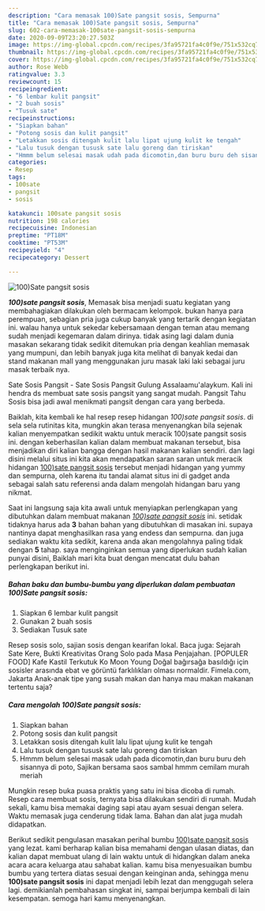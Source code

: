 ```yaml
---
description: "Cara memasak 100)Sate pangsit sosis, Sempurna"
title: "Cara memasak 100)Sate pangsit sosis, Sempurna"
slug: 602-cara-memasak-100sate-pangsit-sosis-sempurna
date: 2020-09-09T23:20:27.503Z
image: https://img-global.cpcdn.com/recipes/3fa95721fa4c0f9e/751x532cq70/100sate-pangsit-sosis-foto-resep-utama.jpg
thumbnail: https://img-global.cpcdn.com/recipes/3fa95721fa4c0f9e/751x532cq70/100sate-pangsit-sosis-foto-resep-utama.jpg
cover: https://img-global.cpcdn.com/recipes/3fa95721fa4c0f9e/751x532cq70/100sate-pangsit-sosis-foto-resep-utama.jpg
author: Rose Webb
ratingvalue: 3.3
reviewcount: 15
recipeingredient:
- "6 lembar kulit pangsit"
- "2 buah sosis"
- "Tusuk sate"
recipeinstructions:
- "Siapkan bahan"
- "Potong sosis dan kulit pangsit"
- "Letakkan sosis ditengah kulit lalu lipat ujung kulit ke tengah"
- "Lalu tusuk dengan tususk sate lalu goreng dan tiriskan"
- "Hmmm belum selesai masak udah pada dicomotin,dan buru buru deh sisannya di poto, Sajikan bersama saos sambal hmmm cemilam murah meriah"
categories:
- Resep
tags:
- 100sate
- pangsit
- sosis

katakunci: 100sate pangsit sosis 
nutrition: 198 calories
recipecuisine: Indonesian
preptime: "PT18M"
cooktime: "PT53M"
recipeyield: "4"
recipecategory: Dessert

---
```



![100)Sate pangsit sosis](https://img-global.cpcdn.com/recipes/3fa95721fa4c0f9e/751x532cq70/100sate-pangsit-sosis-foto-resep-utama.jpg)

<b><i>100)sate pangsit sosis</i></b>, Memasak bisa menjadi suatu kegiatan yang membahagiakan dilakukan oleh bermacam kelompok. bukan hanya para perempuan, sebagian pria juga cukup banyak yang tertarik dengan kegiatan ini. walau hanya untuk sekedar kebersamaan dengan teman atau memang sudah menjadi kegemaran dalam dirinya. tidak asing lagi dalam dunia masakan sekarang tidak sedikit ditemukan pria dengan keahlian memasak yang mumpuni, dan lebih banyak juga kita melihat di banyak kedai dan stand makanan mall yang menggunakan juru masak laki laki sebagai juru masak terbaik nya.

Sate Sosis Pangsit - Sate Sosis Pangsit Gulung Assalaamu&#39;alaykum. Kali ini hendra ds membuat sate sosis pangsit yang sangat mudah. Pangsit Tahu Sosis bisa jadi awal menikmati pangsit dengan cara yang berbeda.

Baiklah, kita kembali ke hal resep resep hidangan <i>100)sate pangsit sosis</i>. di sela sela rutinitas kita, mungkin akan terasa menyenangkan bila sejenak kalian menyempatkan sedikit waktu untuk meracik 100)sate pangsit sosis ini. dengan keberhasilan kalian dalam membuat makanan tersebut, bisa menjadikan diri kalian bangga dengan hasil makanan kalian sendiri. dan lagi disini melalui situs ini kita akan mendapatkan saran saran untuk meracik hidangan <u>100)sate pangsit sosis</u> tersebut menjadi hidangan yang yummy dan sempurna, oleh karena itu tandai alamat situs ini di gadget anda sebagai salah satu referensi anda dalam mengolah hidangan baru yang nikmat.


Saat ini langsung saja kita awali untuk menyiapkan perlengkapan yang dibutuhkan dalam membuat makanan <u><i>100)sate pangsit sosis</i></u> ini. setidak tidaknya harus ada <b>3</b> bahan bahan yang dibutuhkan di masakan ini. supaya nantinya dapat menghasilkan rasa yang endess dan sempurna. dan juga sediakan waktu kita sedikit, karena anda akan mengolahnya paling tidak dengan <b>5</b> tahap. saya menginginkan semua yang diperlukan sudah kalian punyai disini, Baiklah mari kita buat dengan mencatat dulu bahan perlengkapan berikut ini.

<!--inarticleads1-->

##### Bahan baku dan bumbu-bumbu yang diperlukan dalam pembuatan 100)Sate pangsit sosis:

1. Siapkan 6 lembar kulit pangsit
1. Gunakan 2 buah sosis
1. Sediakan Tusuk sate


Resep sosis solo, sajian sosis dengan kearifan lokal. Baca juga: Sejarah Sate Kere, Bukti Kreativitas Orang Solo pada Masa Penjajahan. [POPULER FOOD] Kafe Kastil Terkutuk Ko Moon Young Doğal bağırsağa basıldığı için sosisler arasında ebat ve görüntü farklılıkları olması normaldir. Fimela.com, Jakarta Anak-anak tipe yang susah makan dan hanya mau makan makanan tertentu saja? 

<!--inarticleads2-->

##### Cara mengolah 100)Sate pangsit sosis:

1. Siapkan bahan
1. Potong sosis dan kulit pangsit
1. Letakkan sosis ditengah kulit lalu lipat ujung kulit ke tengah
1. Lalu tusuk dengan tususk sate lalu goreng dan tiriskan
1. Hmmm belum selesai masak udah pada dicomotin,dan buru buru deh sisannya di poto, Sajikan bersama saos sambal hmmm cemilam murah meriah


Mungkin resep buka puasa praktis yang satu ini bisa dicoba di rumah. Resep cara membuat sosis, ternyata bisa dilakukan sendiri di rumah. Mudah sekali, kamu bisa memakai daging sapi atau ayam sesuai dengan selera. Waktu memasak juga cenderung tidak lama. Bahan dan alat juga mudah didapatkan. 

Berikut sedikit pengulasan masakan perihal bumbu <u>100)sate pangsit sosis</u> yang lezat. kami berharap kalian bisa memahami dengan ulasan diatas, dan kalian dapat membuat ulang di lain waktu untuk di hidangkan dalam aneka acara acara keluarga atau sahabat kalian. kamu bisa menyesuaikan bumbu bumbu yang tertera diatas sesuai dengan keinginan anda, sehingga menu <b>100)sate pangsit sosis</b> ini dapat menjadi lebih lezat dan menggugah selera lagi. demikianlah pembahasan singkat ini, sampai berjumpa kembali di lain kesempatan. semoga hari kamu menyenangkan.
